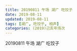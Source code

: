 ```yaml
---
title: 20190811 午场 湖广 吃饺子
date: 2019-08-11
updated: 2019-08-11
tags: [湖广, 吃饺子, 相声]
categories: (2019)己亥年场次
---
```

20190811 午场 湖广 吃饺子